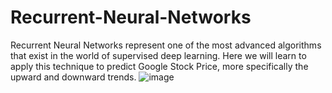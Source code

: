 # Recurrent-Neural-Networks
Recurrent Neural Networks represent one of the most advanced algorithms that exist in the world of supervised deep learning. 
Here we will learn to apply this technique to predict Google Stock Price, more specifically the upward and downward trends.
![image](https://user-images.githubusercontent.com/37467941/120452415-cbc04280-c3af-11eb-8ad2-2f976a85b719.png)
